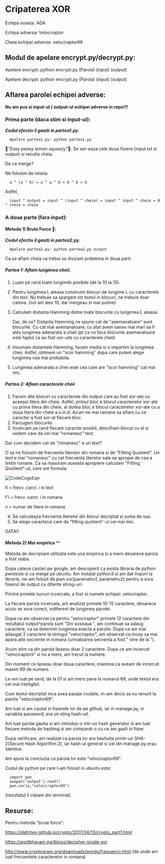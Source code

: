 # Cripaterea XOR
Echipa noasta: ADA

Echipa adversa: Velociraptor

Cheia echipei adverse: velociraptor69

## Modul de apelare encrypt.py/decrypt.py:
Apelare encrypt: python encrypt.py (Parola) (input) (output)

Apelare decrypt: python encrypt.py (Parola) (input) (output)


## Aflarea parolei echipei adverse:

 **Nu am pus si input-ul / output-ul echipei adverse in repo!!!**
 
### Prima parte (daca stim si input-ul): 

***Codul efectiv il gasiti in partea1.py.***

      Apelare partea1.py: python partea1.py

:lemon:_"Easy peasy lemon squeezy"_:lemon:: Se xor-eaza cele doua fisiere (input.txt si output) si rezulta cheia.

De ce merge?

Ne folosim de relatia:

      a ^ (a ^ b) = a ^ a ^ b = 0 ^ b = b 
      
Astfel,

      input ^ output = input ^ (input ^ cheie) = input ^ input ^ cheie = 0 ^ cheie = cheie
  

### A doua parte (fara input): 

#### Metoda 1)    Brute Force 👹: 

***Codul efectiv il gasiti in partea2.py.***

      Apelare partea2.py: python partea2.py output
      
Ca sa aflam cheia va trebui sa divizam problema in doua parti. 

##### Partea 1: Aflam lungimea cheii.
1. Luam pe rand toate lungimile posibile (de la 10 la 15).
2. Pentru lungimea L aleasa construim blocuri de lungime L cu caracterele din text. Nu trebuie sa spargem tot textul in blocuri, ne trebuie doar cateva. (noi am ales 10, dar mergeau si mai putine) 
3. Calculam distanta Hamming dintre toate blocurile cu lungimea L aleasa.

      Dar, de ce? Distanta Hamming ne spune cat de "asemanatoare" sunt blocurile. Cu cat mai asemanatoare, cu atat avem sanse mai mari sa fi ales lungimea adevarata a cheii (pt ca ce  face blocurile asemanatoare este faptul ca au fost xor-uite cu caracterele cheii)
      
4. Insumam distantele Hamming, facem media si o impartim la lungimea cheii. Astfel, obtinem un "scor hamming" dupa care putem alege lungimea cea mai probabila.
5. Lungimea adevarata a cheii este cea care are "scor hamming" cat mai mic. 

##### Partea 2: Aflam caracterele cheii
1. Facem alte blocuri cu caracterele din output care au fost xor-ate cu aceeasi litera din cheie. Astfel, primul bloc e blocul caracterelor xor-ate cu prima litera din cheie, al doilea bloc e blocul caracterelor xor-ate cu a doua litera din cheie a.s.m.d. Acum ne mai ramane sa aflam cu ce caracter a fost xor-at fiecare bloc. 
2. Parcugem blocurile.
3. Incercam pe rand fiecare caracter posibil, descifram blocul cu el si vedem care da cel mai "romanesc" text.
      
Dar cum decidem cat de "romanesc" e un text? 
     
O sa ne folosim de frecventa literelor din romana si de "Fitting Quotient". Un text e mai "romanesc" cu cat frecventa literelor sale se apropie de cea a limbii romane. Ca sa masuram aceasta apropiere calculam "Fitting Quotient"-ul, care are formula:

![CodeCogsEqn](https://user-images.githubusercontent.com/95150057/145079205-39b92241-ae0b-4280-b0b6-5885636791ad.gif)

fi  = frecv. carct. i in text

f'i = frecv. carct. i in romana

n   = numar de litere in romana

4. Se calculeaza frecventa literelor din blocul decriptat si suma de sus.
5. Se alege caracterul care da "fitting quotient"-ul cel mai mic.

GATA!!          

#### Metoda 2)  Mai empirica ^^
Metoda de decriptare utilizata este una empirica si a mers deoarece parola a fost slaba.

Dupa cateva cautari pe google, am descoperit ca exista libraria de python pwntools si ca merge pe ubuntu. Am instalat python3 si am dat import la librarie, ne-am folosit de pwn.xor(parametru1, parametru2) pentru a xora fisierul de output cu diferite string-uri.

Printre primele lucruri incercate, a fost si numele echipei: velociraptor.

La fiecare parola incercata, am analizat primele 10-15 caractere, deoarece acolo se xora corect, indiferent de lungimea parolei.

Dupa ce am observat ca pentru "velociraptor" primele 12 caractere din rezultatul output^parola sunt "Din soseaua ", am continuat sa adaug caractere, ca sa determin lungimea exacta a parolei. Dupa ce am mai adaugat 2 caractere la stringul "velociraptor", am observat ca incep sa mai apara alte secvente in romana (urmatoarea secventa a fost " vine de la ").

Acum stim ca din parola lipsesc doar 2 caractere. Dupa ce am incercat "velociraptorii" si nu a mers, am trecut la numere.

Din moment ce lipseau doar doua caractere, insemna ca aveam de incercat maxim 99 de numere.

Le-am luat pe rand, de la 01 si am mers pana la numarul 69, unde textul era cel mai inteligibil.

Cum textul decriptat inca avea pasaje ciudate, m-am decis sa nu renunt la parola "velociraptor69".

Am luat si am cautat in fisierele lor de pe github, iar in manage.py, in variabila password, era un sting hash-uit.

Am luat parola gasita si am introdus-o intr-un hash generator si am luat fiecare metoda de hashing si am comparat-o cu ce am gasit in fisier.

Dupa verificare, am realizat ca parola lor era hashuita printr-un SHA-2(Secure Hash Algorithm 2), iar hash-ul generat si cel din manage.py erau identice.

Am ajuns la concluzia ca parola lor este "velociraptor69".

Codul de python pe care l-am folosit in ubuntu este:

      import pwn
      a=open('output').read()
      pwn.xor(a,"velociraptor69")

(rezultatul il citeam din terminal)

## Resurse:
Pentru metoda "brute force": 

https://idafchev.github.io/crypto/2017/04/13/crypto_part1.html 

https://arpitbhayani.me/blogs/decipher-single-xor

http://www.cryptogram.org/downloads/words/frequency.html (de unde am luat frecventele caracterelor in romana)
